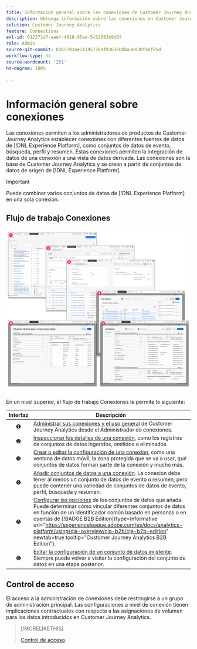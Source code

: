 ```yaml
---
title: Información general sobre las conexiones de Customer Journey Analytics
description: Obtenga información sobre las conexiones en Customer Journey Analytics.
solution: Customer Journey Analytics
feature: Connections
exl-id: 012371d7-aaef-4018-95ee-5c52083e9d8f
role: Admin
source-git-commit: 836c793ae74185728af03636b0ba3e838f46f05d
workflow-type: ht
source-wordcount: '251'
ht-degree: 100%

---
```


# Información general sobre conexiones

Las conexiones permiten a los administradores de productos de Customer Journey Analytics establecer conexiones con diferentes fuentes de datos de [!DNL  Experience Platform], como conjuntos de datos de evento, búsqueda, perfil y resumen. Estas conexiones permiten la integración de datos de una conexión a una vista de datos derivada. Las conexiones son la base de Customer Journey Analytics y se crean a partir de conjuntos de datos de origen de [!DNL Experience Platform].

>[!IMPORTANT]
>
>Puede combinar varios conjuntos de datos de [!DNL Experience Platform] en una sola conexión.


## Flujo de trabajo Conexiones

![Flujo de trabajo Conexiones](assets/connection-workflow.png)

<!-- Outdated interface 

>[!BEGINSHADEBOX]

See ![VideoCheckedOut](/help/assets/icons/VideoCheckedOut.svg) [Configuring connections](https://video.tv.adobe.com/v/35111/?quality=12&learn=on){target="_blank"} for a demo video.

>[!ENDSHADEBOX]

-->

En un nivel superior, el flujo de trabajo Conexiones le permite lo siguiente:

| Interfaz | Descripción |
|:---:|---|
| ➊ | [Administrar sus conexiones y el uso general](manage-connections.md) de Customer Journey Analytics desde el Administrador de conexiones. |
| ➋ | [Inspeccionar los detalles de una conexión](manage-connections.md#connection-details), como los registros de conjuntos de datos ingeridos, omitidos o eliminados. |
| ➌ | [Crear o editar la configuración de una conexión](create-connection.md#create-or-edit-a-connection), como una ventana de datos móvil, la zona protegida que se va a usar, qué conjuntos de datos forman parte de la conexión y mucho más. |
| ➍ | [Añadir conjuntos de datos a una conexión](create-connection.md#add-datasets). La conexión debe tener al menos un conjunto de datos de evento o resumen, pero puede contener una variedad de conjuntos de datos de evento, perfil, búsqueda y resumen. |
| ➎ | [Configurar las opciones](create-connection.md#dataset-settings) de los conjuntos de datos que añada. Puede determinar cómo vincular diferentes conjuntos de datos en función de un identificador común basado en personas o en cuentas de [!BADGE B2B Edition]{type=Informative url="https://experienceleague.adobe.com/es/docs/analytics-platform/using/cja-overview/cja-b2b/cja-b2b-edition" newtab=true tooltip="Customer Journey Analytics B2B Edition"}. |
| ➏ | [Editar la configuración de un conjunto de datos existente](create-connection.md#edit-a-dataset). Siempre puede volver a visitar la configuración del conjunto de datos en una etapa posterior. |



## Control de acceso

El acceso a la administración de conexiones debe restringirse a un grupo de administración principal. Las configuraciones a nivel de conexión tienen implicaciones contractuales con respecto a las asignaciones de volumen para los datos introducidos en Customer Journey Analytics.

>[!MORELIKETHIS]
>
>[Control de acceso](/help/technotes/access-control.md).

